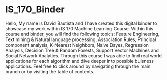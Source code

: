 # IS_170_Binder
Hello, My name is David Bautista and I have created this digital binder to showcase my work within IS 170 Machine Learning Course.
Within this course and binder, you will find the following topics: Feature Engineering, Text mining & Natural language processing,  Association Rules, Principal component analysis, K-Nearest Neighbors, Naive Bayes, Regression Analysis, Decision Tree & Random Forests,  Support Vector Machines and Social Network Analytics. Through this course I was able to find real world applications for each algorithm and dive deeper into possible buisness applications. Feel free to click around by navigating through the main branch or by visiting the table of contents.
